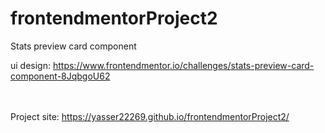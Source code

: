 # frontendmentorProject2
Stats preview card component


ui design:
https://www.frontendmentor.io/challenges/stats-preview-card-component-8JqbgoU62

<br> <br>
Project site:
https://yasser22269.github.io/frontendmentorProject2/
